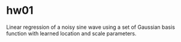 # hw01

Linear regression of a noisy sine wave using a set of Gaussian basis function with learned location and scale parameters.
